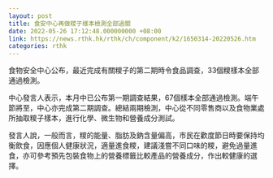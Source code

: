 ```yaml
---
layout: post
title: 食安中心再做糭子樣本檢測全部過關
date: 2022-05-26 17:12:48.000000000 +08:00
link: https://news.rthk.hk/rthk/ch/component/k2/1650314-20220526.htm
categories: rthk
---
```


食物安全中心公布，最近完成有關糭子的第二期時令食品調查，33個糭樣本全部通過檢測。

中心發言人表示，本月中已公布第一期調查結果，67個樣本全部通過檢測。端午節將至，中心亦完成第二期調查。總結兩期檢測，中心從不同零售商以及食物業處所抽取糭子樣本，進行化學、微生物和營養成分測試。

發言人說，一般而言，糭的能量、脂肪及鈉含量偏高，市民在歡度節日時要保持均衡飲食，因應個人健康狀況，適量進食糭，建議淺嘗不同口味的糭，避免過量進食，亦可參考預先包裝食物上的營養標籤比較產品的營養成分，作出較健康的選擇。
